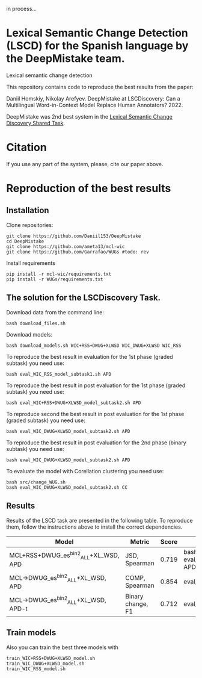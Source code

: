 in process...

# Lexical Semantic Change Detection (LSCD) for the Spanish language by the DeepMistake team.
Lexical semantic change detection

This repository contains code to reproduce the best results from the paper:

Daniil Homskiy, Nikolay Arefyev. DeepMistake at LSCDiscovery: Can a Multilingual Word-in-Context Model Replace Human Annotators? 2022.

DeepMistake was 2nd best system in the [Lexical Semantic Change Discovery Shared Task](https://codalab.lisn.upsaclay.fr/competitions/2243#participate).

# Citation
If you use any part of the system, please, cite our paper above.

# Reproduction of the best results

## Installation
Clone repositories:
```shell script
git clone https://github.com/Daniil153/DeepMistake
cd DeepMistake
git clone https://github.com/ameta13/mcl-wic
git clone https://github.com/Garrafao/WUGs #todo: rev
```
Install requirements 
```shell script
pip install -r mcl-wic/requirements.txt
pip install -r WUGs/requirements.txt
 ```
## The solution for the LSCDiscovery Task.
Download data from the command line:
```shell script
bash download_files.sh
```
Download models: 
```shell script
bash download_models.sh WIC+RSS+DWUG+XLWSD WIC_DWUG+XLWSD WIC_RSS
```
To reproduce the best result in evaluation for the 1st phase (graded subtask) you need use:
```shell script
bash eval_WIC_RSS_model_subtask1.sh APD
```
To reproduce the best result in post evaluation for the 1st phase (graded subtask) you need use:
```shell script
bash eval_WIC+RSS+DWUG+XLWSD_model_subtask2.sh APD
```
To reproduce second the best result in post evaluation for the 1st phase (graded subtask) you need use:
```shell script
bash eval_WIC_DWUG+XLWSD_model_subtask2.sh APD
```

To reproduce the best result in post evaluation for the 2nd phase (binary subtask) you need use:
```shell script
bash eval_WIC_DWUG+XLWSD_model_subtask2.sh APD
```

To evaluate the model with Corellation clustering you need use:
```shell script
bash src/change_WUG.sh
bash eval_WIC_DWUG+XLWSD_model_subtask2.sh CC
```

## Results
Results of the LSCD task are presented in the following table. To reproduce them, follow the instructions above to install the correct dependencies. 


<table>
    <thead>
        <tr>
            <th rowspan=1><b>Model</b></th>
            <th colspan=1><b>Metric</b></th>
            <th colspan=1><b>Score</b></th>
            <th colspan=1><b>Script</b></th>
        </tr>
    </thead>
    <tbody>
        <tr>
            <td>MCL+RSS+DWUG_es<sup>bin2</sup><sub>ALL</sub>+XL_WSD, APD</td>
            <td>JSD, Spearman</td>
            <td>0.719</td>
            <td>bash eval_WIC+RSS+DWUG+XLWSD_model_subtask1.sh APD pairs_sub2</td>
        </tr>
        <tr>
            <td>MCL&rarr;DWUG_es<sup>bin2</sup><sub>ALL</sub>+XL_WSD, APD</td>
            <td>COMP, Spearman</td>
            <td>0.854</td>
            <td>eval_2best_post-eval_model.sh</td>
        </tr>
        <tr>
            <td>MCL&rarr;DWUG_es<sup>bin2</sup><sub>ALL</sub>+XL_WSD, APD-t</td>
            <td>Binary change, F1</td>
            <td>0.712</td>
            <td>eval_best_post-eval_model.sh</td>
        </tr>
    </tbody>
</table>


## Train models
Also you can train the best three models with 
```shell script
train_WIC+RSS+DWUG+XLWSD_model.sh
train_WIC_DWUG+XLWSD_model.sh
train_WIC_RSS_model.sh
```
